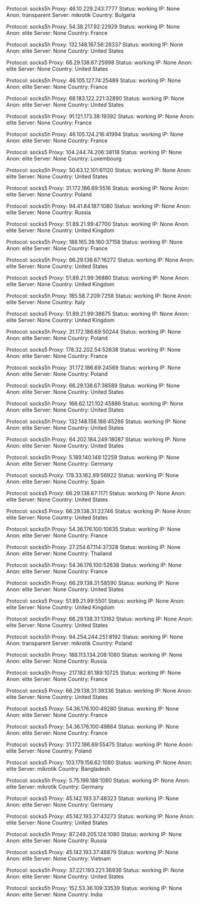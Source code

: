 Protocol: socks5h
Proxy: 46.10.229.243:7777
Status: working
IP: None
Anon: transparent
Server: mikrotik
Country: Bulgaria

Protocol: socks5h
Proxy: 54.38.217.92:22929
Status: working
IP: None
Anon: elite
Server: None
Country: France

Protocol: socks5h
Proxy: 132.148.167.56:26337
Status: working
IP: None
Anon: elite
Server: None
Country: United States

Protocol: socks5
Proxy: 66.29.138.67:25998
Status: working
IP: None
Anon: elite
Server: None
Country: United States

Protocol: socks5h
Proxy: 46.105.127.74:25489
Status: working
IP: None
Anon: elite
Server: None
Country: France

Protocol: socks5h
Proxy: 68.183.122.221:32890
Status: working
IP: None
Anon: elite
Server: None
Country: United States

Protocol: socks5h
Proxy: 91.121.173.38:19392
Status: working
IP: None
Anon: elite
Server: None
Country: France

Protocol: socks5h
Proxy: 46.105.124.216:41994
Status: working
IP: None
Anon: elite
Server: None
Country: France

Protocol: socks5
Proxy: 104.244.74.206:38118
Status: working
IP: None
Anon: elite
Server: None
Country: Luxembourg

Protocol: socks5h
Proxy: 50.63.12.101:61120
Status: working
IP: None
Anon: elite
Server: None
Country: United States

Protocol: socks5
Proxy: 31.172.186.69:5516
Status: working
IP: None
Anon: elite
Server: None
Country: Poland

Protocol: socks5h
Proxy: 94.41.84.187:1080
Status: working
IP: None
Anon: elite
Server: None
Country: Russia

Protocol: socks5
Proxy: 51.89.21.99:47700
Status: working
IP: None
Anon: elite
Server: None
Country: United Kingdom

Protocol: socks5h
Proxy: 188.165.39.160:37158
Status: working
IP: None
Anon: elite
Server: None
Country: France

Protocol: socks5h
Proxy: 66.29.138.67:16272
Status: working
IP: None
Anon: elite
Server: None
Country: United States

Protocol: socks5
Proxy: 51.89.21.99:36880
Status: working
IP: None
Anon: elite
Server: None
Country: United Kingdom

Protocol: socks5h
Proxy: 185.58.7.209:7258
Status: working
IP: None
Anon: elite
Server: None
Country: Italy

Protocol: socks5
Proxy: 51.89.21.99:38675
Status: working
IP: None
Anon: elite
Server: None
Country: United Kingdom

Protocol: socks5h
Proxy: 31.172.186.69:50244
Status: working
IP: None
Anon: elite
Server: None
Country: Poland

Protocol: socks5
Proxy: 178.32.202.54:52638
Status: working
IP: None
Anon: elite
Server: None
Country: France

Protocol: socks5h
Proxy: 31.172.186.69:24569
Status: working
IP: None
Anon: elite
Server: None
Country: Poland

Protocol: socks5h
Proxy: 66.29.138.67:38589
Status: working
IP: None
Anon: elite
Server: None
Country: United States

Protocol: socks5h
Proxy: 166.62.121.102:45886
Status: working
IP: None
Anon: elite
Server: None
Country: United States

Protocol: socks5h
Proxy: 132.148.158.188:45286
Status: working
IP: None
Anon: elite
Server: None
Country: United States

Protocol: socks5h
Proxy: 64.202.184.249:18087
Status: working
IP: None
Anon: elite
Server: None
Country: United States

Protocol: socks5h
Proxy: 5.189.140.148:12259
Status: working
IP: None
Anon: elite
Server: None
Country: Germany

Protocol: socks5
Proxy: 178.33.162.89:56922
Status: working
IP: None
Anon: elite
Server: None
Country: Spain

Protocol: socks5
Proxy: 66.29.138.67:1171
Status: working
IP: None
Anon: elite
Server: None
Country: United States

Protocol: socks5
Proxy: 66.29.138.31:22746
Status: working
IP: None
Anon: elite
Server: None
Country: United States

Protocol: socks5h
Proxy: 54.36.176.100:10635
Status: working
IP: None
Anon: elite
Server: None
Country: France

Protocol: socks5h
Proxy: 27.254.67.114:37328
Status: working
IP: None
Anon: elite
Server: None
Country: Thailand

Protocol: socks5h
Proxy: 54.36.176.100:52638
Status: working
IP: None
Anon: elite
Server: None
Country: France

Protocol: socks5h
Proxy: 66.29.138.31:58590
Status: working
IP: None
Anon: elite
Server: None
Country: United States

Protocol: socks5
Proxy: 51.89.21.99:5501
Status: working
IP: None
Anon: elite
Server: None
Country: United Kingdom

Protocol: socks5h
Proxy: 66.29.138.31:13162
Status: working
IP: None
Anon: elite
Server: None
Country: United States

Protocol: socks5h
Proxy: 94.254.244.251:8192
Status: working
IP: None
Anon: transparent
Server: mikrotik
Country: Poland

Protocol: socks5h
Proxy: 188.113.134.208:1080
Status: working
IP: None
Anon: elite
Server: None
Country: Russia

Protocol: socks5h
Proxy: 217.182.61.189:10725
Status: working
IP: None
Anon: elite
Server: None
Country: France

Protocol: socks5
Proxy: 66.29.138.31:39336
Status: working
IP: None
Anon: elite
Server: None
Country: United States

Protocol: socks5
Proxy: 54.36.176.100:49280
Status: working
IP: None
Anon: elite
Server: None
Country: France

Protocol: socks5
Proxy: 54.36.176.100:49864
Status: working
IP: None
Anon: elite
Server: None
Country: France

Protocol: socks5
Proxy: 31.172.186.69:55475
Status: working
IP: None
Anon: elite
Server: None
Country: Poland

Protocol: socks5
Proxy: 103.179.156.62:1080
Status: working
IP: None
Anon: elite
Server: mikrotik
Country: Bangladesh

Protocol: socks5h
Proxy: 5.75.199.188:1080
Status: working
IP: None
Anon: elite
Server: mikrotik
Country: Germany

Protocol: socks5
Proxy: 45.142.193.37:48323
Status: working
IP: None
Anon: elite
Server: None
Country: Germany

Protocol: socks5
Proxy: 45.142.193.37:43273
Status: working
IP: None
Anon: elite
Server: None
Country: United States

Protocol: socks5h
Proxy: 87.249.205.124:1080
Status: working
IP: None
Anon: elite
Server: None
Country: Russia

Protocol: socks5
Proxy: 45.142.193.37:46879
Status: working
IP: None
Anon: elite
Server: None
Country: Vietnam

Protocol: socks5h
Proxy: 37.221.193.221:36936
Status: working
IP: None
Anon: elite
Server: None
Country: United States

Protocol: socks5h
Proxy: 152.53.36.109:33539
Status: working
IP: None
Anon: elite
Server: None
Country: India

